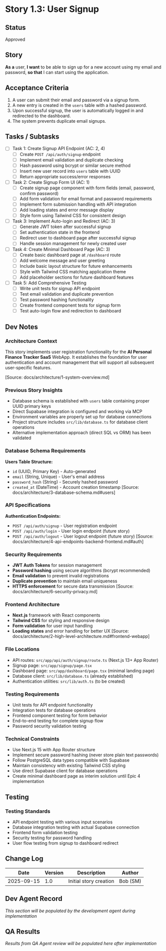 # Story 1.3: User Signup

## Status
Approved

## Story
**As a** user,
**I want** to be able to sign up for a new account using my email and password,
**so that** I can start using the application.

## Acceptance Criteria
1. A user can submit their email and password via a signup form.
2. A new entry is created in the `users` table with a hashed password.
3. Upon successful signup, the user is automatically logged in and redirected to the dashboard.
4. The system prevents duplicate email signups.

## Tasks / Subtasks
- [ ] Task 1: Create Signup API Endpoint (AC: 2, 4)
  - [ ] Create `POST /api/auth/signup` endpoint
  - [ ] Implement email validation and duplicate checking
  - [ ] Hash password using bcrypt or similar secure method
  - [ ] Insert new user record into `users` table with UUID
  - [ ] Return appropriate success/error responses

- [ ] Task 2: Create Signup Form UI (AC: 1)
  - [ ] Create signup page component with form fields (email, password, confirm password)
  - [ ] Add form validation for email format and password requirements
  - [ ] Implement form submission handling with API integration
  - [ ] Add loading states and error message display
  - [ ] Style form using Tailwind CSS for consistent design

- [ ] Task 3: Implement Auto-login and Redirect (AC: 3)
  - [ ] Generate JWT token after successful signup
  - [ ] Set authentication state in the frontend
  - [ ] Redirect user to dashboard page after successful signup
  - [ ] Handle session management for newly created user

- [ ] Task 4: Create Minimal Dashboard Page (AC: 3)
  - [ ] Create basic dashboard page at `/dashboard` route
  - [ ] Add welcome message and user greeting
  - [ ] Include basic layout structure for future enhancements
  - [ ] Style with Tailwind CSS matching application theme
  - [ ] Add placeholder sections for future dashboard features

- [ ] Task 5: Add Comprehensive Testing
  - [ ] Write unit tests for signup API endpoint
  - [ ] Test email validation and duplicate prevention
  - [ ] Test password hashing functionality
  - [ ] Create frontend component tests for signup form
  - [ ] Test auto-login flow and redirection to dashboard

## Dev Notes

### Architecture Context
This story implements user registration functionality for the **AI Personal Finance Tracker SaaS** WebApp. It establishes the foundation for user authentication and account management that will support all subsequent user-specific features.

[Source: docs/architecture/1-system-overview.md]

### Previous Story Insights
- Database schema is established with `users` table containing proper UUID primary keys
- Direct Supabase integration is configured and working via MCP
- Environment variables are properly set up for database connections
- Project structure includes `src/lib/database.ts` for database client operations
- Alternative implementation approach (direct SQL vs ORM) has been validated

### Database Schema Requirements
**Users Table Structure:**
- `id` (UUID, Primary Key) - Auto-generated
- `email` (String, Unique) - User's email address
- `password_hash` (String) - Securely hashed password
- `created_at` (DateTime) - Account creation timestamp
[Source: docs/architecture/3-database-schema.md#users]

### API Specifications
**Authentication Endpoints:**
- `POST /api/auth/signup` - User registration endpoint
- `POST /api/auth/login` - User login endpoint (future story)
- `POST /api/auth/logout` - User logout endpoint (future story)
[Source: docs/architecture/4-api-endpoints-backend-frontend.md#auth]

### Security Requirements
- **JWT Auth Tokens** for session management
- **Password hashing** using secure algorithms (bcrypt recommended)
- **Email validation** to prevent invalid registrations
- **Duplicate prevention** to maintain email uniqueness
- **HTTPS enforcement** for secure data transmission
[Source: docs/architecture/6-security-privacy.md]

### Frontend Architecture
- **Next.js** framework with React components
- **Tailwind CSS** for styling and responsive design
- **Form validation** for user input handling
- **Loading states** and error handling for better UX
[Source: docs/architecture/2-high-level-architecture.md#frontend-webapp]

### File Locations
- API routes: `src/app/api/auth/signup/route.ts` (Next.js 13+ App Router)
- Signup page: `src/app/signup/page.tsx`
- Dashboard page: `src/app/dashboard/page.tsx` (minimal landing page)
- Database client: `src/lib/database.ts` (already established)
- Authentication utilities: `src/lib/auth.ts` (to be created)

### Testing Requirements
- Unit tests for API endpoint functionality
- Integration tests for database operations
- Frontend component testing for form behavior
- End-to-end testing for complete signup flow
- Password security validation testing

### Technical Constraints
- Use Next.js 15 with App Router structure
- Implement secure password hashing (never store plain text passwords)
- Follow PostgreSQL data types compatible with Supabase
- Maintain consistency with existing Tailwind CSS styling
- Use direct Supabase client for database operations
- Create minimal dashboard page as interim solution until Epic 4 implementation

## Testing
### Testing Standards
- API endpoint testing with various input scenarios
- Database integration testing with actual Supabase connection
- Frontend form validation testing
- Security testing for password handling
- User flow testing from signup to dashboard redirect

## Change Log
| Date | Version | Description | Author |
|------|---------|-------------|---------|
| 2025-09-15 | 1.0 | Initial story creation | Bob (SM) |

## Dev Agent Record
*This section will be populated by the development agent during implementation*

## QA Results
*Results from QA Agent review will be populated here after implementation*
